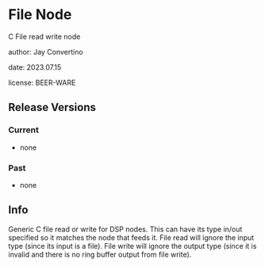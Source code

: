 # File Node

C File read write node

author: Jay Convertino  

date: 2023.07.15

license: BEER-WARE  

## Release Versions
### Current
  - none

### Past
  - none
  
## Info
  Generic C file read or write for DSP nodes. This can have its type in/out specified so it matches the node that feeds it.
  File read will ignore the input type (since its input is a file). File write will ignore the output type (since it is
  invalid and there is no ring buffer output from file write).
